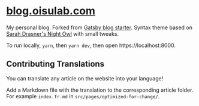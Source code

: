 # [blog.oisulab.com](https://blog.oisulab.com/)

My personal blog. Forked from [Gatsby blog starter](https://github.com/gatsbyjs/gatsby-starter-blog). Syntax theme based on [Sarah Drasner's Night Owl](https://github.com/sdras/night-owl-vscode-theme/) with small tweaks.

To run locally, `yarn`, then `yarn dev`, then open https://localhost:8000.

## Contributing Translations

You can translate any article on the website into your language!

Add a Markdown file with the translation to the corresponding article folder. For example `index.fr.md` in `src/pages/optimized-for-change/`.
